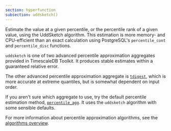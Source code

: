 ```yaml
---
section: hyperfunction
subsection: uddsketch()
---
```


Estimate the value at a given percentile, or the percentile rank of a given
value, using the UddSketch algorithm. This estimation is more memory- and
CPU-efficient than an exact calculation using PostgreSQL's `percentile_cont` and
`percentile_disc` functions.

`uddsketch` is one of two advanced percentile approximation aggregates provided
in TimescaleDB Toolkit. It produces stable estimates within a guaranteed
relative error.

The other advanced percentile approximation aggregate is [`tdigest`][tdigest],
which is more accurate at extreme quantiles, but is somewhat dependent on input
order.

If you aren't sure which aggregate to use, try the default percentile estimation
method, [`percentile_agg`][percentile_agg]. It uses the `uddsketch` algorithm
with some sensible defaults.

For more information about percentile approximation algorithms, see the
[algorithms overview][algorithms].

[algorithms]: /timescaledb/:currentVersion:/how-to-guides/hyperfunctions/percentile-approx/advanced-agg/
[percentile_agg]: #percentile_agg
[tdigest]: /api/:currentVersion:/hyperfunctions/percentile-approximation/tdigest/
